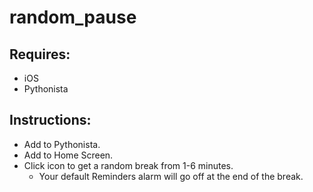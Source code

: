 # random_pause

## Requires:
- iOS
- Pythonista

## Instructions:
- Add to Pythonista.
- Add to Home Screen.
- Click icon to get a random break from 1-6 minutes.
  - Your default Reminders alarm will go off at the end of the break.